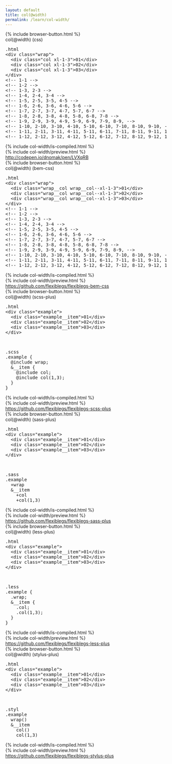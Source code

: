 ```yaml
---
layout: default
title: col(@width)
permalink: /learn/col-width/
---
```


<div id="css">
  <div class="dn-browser">
    <div class="dn-browser-header">
      {% include browser-button.html %}
      <div class="dn-style--title">col(<span>@width</span>) (css)</div>
      <a href="/" class="dn-logo"><img src="/img/flexiblegs-logo-white.png" alt=""></a>
    </div>
    <div class="dn-browser-body">
      <div class="dn-browser-body__pre">
        <pre class="is-not-compiled"><div class="dn-tag dn-tag--gray dn-tag--top dn-tag--button"><i class="fa fa-magic fa-lg"></i></div><div class="dn-tag dn-tag--gray dn-tag--bottom">.html</div><!--
          -->&lt;div class="wrap"&gt;<br/><!--
          -->  &lt;div class="col <span>xl-1-3</span>"&gt;01&lt;/div&gt;<br/><!--
          -->  &lt;div class="col <span>xl-1-3</span>"&gt;02&lt;/div&gt;<br/><!--
          -->  &lt;div class="col <span>xl-1-3</span>"&gt;03&lt;/div&gt;<br/><!--
          -->&lt;/div&gt;<!--
          --><div class="comment">&lt;!-- 1-1 --&gt;</div><!--
          --><div class="comment">&lt;!-- 1-2 --&gt;</div><!--
          --><div class="comment">&lt;!-- 1-3, 2-3 --&gt;</div><!--
          --><div class="comment">&lt;!-- 1-4, 2-4, 3-4 --&gt;</div><!--
          --><div class="comment">&lt;!-- 1-5, 2-5, 3-5, 4-5 --&gt;</div><!--
          --><div class="comment">&lt;!-- 1-6, 2-6, 3-6, 4-6, 5-6 --&gt;</div><!--
          --><div class="comment">&lt;!-- 1-7, 2-7, 3-7, 4-7, 5-7, 6-7 --&gt;</div><!--
          --><div class="comment">&lt;!-- 1-8, 2-8, 3-8, 4-8, 5-8, 6-8, 7-8 --&gt;</div><!--
          --><div class="comment">&lt;!-- 1-9, 2-9, 3-9, 4-9, 5-9, 6-9, 7-9, 8-9, --&gt;</div><!--
          --><div class="comment">&lt;!-- 1-10, 2-10, 3-10, 4-10, 5-10, 6-10, 7-10, 8-10, 9-10, --&gt;</div><!--
          --><div class="comment">&lt;!-- 1-11, 2-11, 3-11, 4-11, 5-11, 6-11, 7-11, 8-11, 9-11, 10-11, --&gt;</div><!--
          --><div class="comment">&lt;!-- 1-12, 2-12, 3-12, 4-12, 5-12, 6-12, 7-12, 8-12, 9-12, 10-12, 11-12, --&gt;</div><!--
        --></pre>
        {% include col-width/is-compiled.html %}
      </div>
      {% include col-width/preview.html %}
      <div class="dn-browser-footer">
        <div class="wrap xl-gutter-24 xl-outside-24 xl-center xl-auto">
          <div class="col">
            <a href="http://codepen.io/dnomak/pen/LVXqRB?editors=110" class="dn-button dn-button--link">http://codepen.io/dnomak/pen/LVXqRB</a>
          </div>
        </div>
      </div>
    </div>
  </div>
</div>

<div id="bem-css">
  <div class="dn-browser">
    <div class="dn-browser-header">
      {% include browser-button.html %}
      <div class="dn-style--title">col(<span>@width</span>) (bem-css)</div>
      <a href="/" class="dn-logo"><img src="/img/flexiblegs-logo-white.png" alt=""></a>
    </div>
    <div class="dn-browser-body">
      <div class="dn-browser-body__pre">
        <pre class="is-not-compiled"><div class="dn-tag dn-tag--gray dn-tag--top dn-tag--button"><i class="fa fa-magic fa-lg"></i></div><div class="dn-tag dn-tag--gray dn-tag--bottom">.html</div><!--
          -->&lt;div class="wrap"&gt;<br/><!--
          -->  &lt;div class="wrap__col <span>wrap__col--xl-1-3</span>"&gt;01&lt;/div&gt;<br/><!--
          -->  &lt;div class="wrap__col <span>wrap__col--xl-1-3</span>"&gt;02&lt;/div&gt;<br/><!--
          -->  &lt;div class="wrap__col <span>wrap__col--xl-1-3</span>"&gt;03&lt;/div&gt;<br/><!--
          -->&lt;/div&gt;<!--
          --><div class="comment">&lt;!-- 1-1 --&gt;</div><!--
          --><div class="comment">&lt;!-- 1-2 --&gt;</div><!--
          --><div class="comment">&lt;!-- 1-3, 2-3 --&gt;</div><!--
          --><div class="comment">&lt;!-- 1-4, 2-4, 3-4 --&gt;</div><!--
          --><div class="comment">&lt;!-- 1-5, 2-5, 3-5, 4-5 --&gt;</div><!--
          --><div class="comment">&lt;!-- 1-6, 2-6, 3-6, 4-6, 5-6 --&gt;</div><!--
          --><div class="comment">&lt;!-- 1-7, 2-7, 3-7, 4-7, 5-7, 6-7 --&gt;</div><!--
          --><div class="comment">&lt;!-- 1-8, 2-8, 3-8, 4-8, 5-8, 6-8, 7-8 --&gt;</div><!--
          --><div class="comment">&lt;!-- 1-9, 2-9, 3-9, 4-9, 5-9, 6-9, 7-9, 8-9, --&gt;</div><!--
          --><div class="comment">&lt;!-- 1-10, 2-10, 3-10, 4-10, 5-10, 6-10, 7-10, 8-10, 9-10, --&gt;</div><!--
          --><div class="comment">&lt;!-- 1-11, 2-11, 3-11, 4-11, 5-11, 6-11, 7-11, 8-11, 9-11, 10-11, --&gt;</div><!--
          --><div class="comment">&lt;!-- 1-12, 2-12, 3-12, 4-12, 5-12, 6-12, 7-12, 8-12, 9-12, 10-12, 11-12, --&gt;</div><!--
        --></pre>
        {% include col-width/is-compiled.html %}
      </div>
      {% include col-width/preview.html %}
      <div class="dn-browser-footer">
        <div class="wrap xl-gutter-24 xl-outside-24 xl-center xl-auto">
          <div class="col">
            <a href="https://github.com/flexiblegs/flexiblegs-bem-css" class="dn-button dn-button--link">https://github.com/flexiblegs/flexiblegs-bem-css</a>
          </div>
        </div>
      </div>
    </div>
  </div>
</div>

<div id="scss-plus">
  <div class="dn-browser">
    <div class="dn-browser-header">
      {% include browser-button.html %}
      <div class="dn-style--title">col(<span>@width</span>) (scss-plus)</div>
      <a href="/" class="dn-logo"><img src="/img/flexiblegs-logo-white.png" alt=""></a>
    </div>
    <div class="dn-browser-body">
      <div class="dn-browser-body__pre">
        <div class="wrap xl-top xl-gutter-24 xl-2 lg-1">
          <div class="col">
            <pre><div class="dn-tag dn-tag--gray dn-tag--bottom">.html</div><!--
              -->&lt;div class="example"&gt;<br/><!--
              -->  &lt;div class="example__item"&gt;01&lt;/div&gt;<br/><!--
              -->  &lt;div class="example__item"&gt;02&lt;/div&gt;<br/><!--
              -->  &lt;div class="example__item"&gt;03&lt;/div&gt;<br/><!--
              -->&lt;/div&gt;<!--
            --></pre>
            <br class="xl-hidden lg-not-hidden" />
          </div>
          <div class="col">
            <pre class="is-not-compiled"><div class="dn-tag dn-tag--gray dn-tag--top dn-tag--button"><i class="fa fa-magic fa-lg"></i></div><div class="dn-tag dn-tag--gray dn-tag--bottom">.scss</div><!--
              -->.example {<br/><!--
              -->  @include wrap;<br/><!--
              -->  &__item {<br/><!--
              -->    @include col;<br/><!--
              -->    @include <span>col(1,3)</span>;<br/><!--
              -->  }<br/><!--
              -->}<!--
            --></pre>
            {% include col-width/is-compiled.html %}
          </div>
        </div>
      </div>
      {% include col-width/preview.html %}
      <div class="dn-browser-footer">
        <div class="wrap xl-gutter-24 xl-outside-24 xl-center xl-auto">
          <div class="col">
            <a href="https://github.com/flexiblegs/flexiblegs-scss-plus" class="dn-button dn-button--link">https://github.com/flexiblegs/flexiblegs-scss-plus</a>
          </div>
        </div>
      </div>
    </div>
  </div>
</div>

<div id="sass-plus">
  <div class="dn-browser">
    <div class="dn-browser-header">
      {% include browser-button.html %}
      <div class="dn-style--title">col(<span>@width</span>) (sass-plus)</div>
      <a href="/" class="dn-logo"><img src="/img/flexiblegs-logo-white.png" alt=""></a>
    </div>
    <div class="dn-browser-body">
      <div class="dn-browser-body__pre">
        <div class="wrap xl-top xl-gutter-24 xl-2 lg-1">
          <div class="col">
            <pre><div class="dn-tag dn-tag--gray dn-tag--bottom">.html</div><!--
              -->&lt;div class="example"&gt;<br/><!--
              -->  &lt;div class="example__item"&gt;01&lt;/div&gt;<br/><!--
              -->  &lt;div class="example__item"&gt;02&lt;/div&gt;<br/><!--
              -->  &lt;div class="example__item"&gt;03&lt;/div&gt;<br/><!--
              -->&lt;/div&gt;<!--
            --></pre>
            <br class="xl-hidden lg-not-hidden" />
          </div>
          <div class="col">
            <pre class="is-not-compiled"><div class="dn-tag dn-tag--gray dn-tag--top dn-tag--button"><i class="fa fa-magic fa-lg"></i></div><div class="dn-tag dn-tag--gray dn-tag--bottom">.sass</div><!--
              -->.example<br/><!--
              -->  +wrap<br/><!--
              -->  &__item<br/><!--
              -->    +col<br/><!--
              -->    +<span>col(1,3)</span><!--
            --></pre>
            {% include col-width/is-compiled.html %}
          </div>
        </div>
      </div>
      {% include col-width/preview.html %}
      <div class="dn-browser-footer">
        <div class="wrap xl-gutter-24 xl-outside-24 xl-center xl-auto">
          <div class="col">
            <a href="https://github.com/flexiblegs/flexiblegs-sass-plus" class="dn-button dn-button--link">https://github.com/flexiblegs/flexiblegs-sass-plus</a>
          </div>
        </div>
      </div>
    </div>
  </div>
</div>

<div id="less-plus">
  <div class="dn-browser">
    <div class="dn-browser-header">
      {% include browser-button.html %}
      <div class="dn-style--title">col(<span>@width</span>) (less-plus)</div>
      <a href="/" class="dn-logo"><img src="/img/flexiblegs-logo-white.png" alt=""></a>
    </div>
    <div class="dn-browser-body">
      <div class="dn-browser-body__pre">
        <div class="wrap xl-top xl-gutter-24 xl-2 lg-1">
          <div class="col">
            <pre><div class="dn-tag dn-tag--gray dn-tag--bottom">.html</div><!--
              -->&lt;div class="example"&gt;<br/><!--
              -->  &lt;div class="example__item"&gt;01&lt;/div&gt;<br/><!--
              -->  &lt;div class="example__item"&gt;02&lt;/div&gt;<br/><!--
              -->  &lt;div class="example__item"&gt;03&lt;/div&gt;<br/><!--
              -->&lt;/div&gt;<!--
            --></pre>
            <br class="xl-hidden lg-not-hidden" />
          </div>
          <div class="col">
            <pre class="is-not-compiled"><div class="dn-tag dn-tag--gray dn-tag--top dn-tag--button"><i class="fa fa-magic fa-lg"></i></div><div class="dn-tag dn-tag--gray dn-tag--bottom">.less</div><!--
              -->.example {<br/><!--
              -->  .wrap;<br/><!--
              -->  &__item {<br/><!--
              -->    .col;<br/><!--
              -->    .<span>col(1,3)</span>;<br/><!--
              -->  }<br/><!--
              -->}<!--
            --></pre>
            {% include col-width/is-compiled.html %}
          </div>
        </div>
      </div>
      {% include col-width/preview.html %}
      <div class="dn-browser-footer">
        <div class="wrap xl-gutter-24 xl-outside-24 xl-center xl-auto">
          <div class="col">
            <a href="https://github.com/flexiblegs/flexiblegs-less-plus" class="dn-button dn-button--link">https://github.com/flexiblegs/flexiblegs-less-plus</a>
          </div>
        </div>
      </div>
    </div>
  </div>
</div>

<div id="stylus-plus">
  <div class="dn-browser">
    <div class="dn-browser-header">
      {% include browser-button.html %}
      <div class="dn-style--title">col(<span>@width</span>) (stylus-plus)</div>
      <a href="/" class="dn-logo"><img src="/img/flexiblegs-logo-white.png" alt=""></a>
    </div>
    <div class="dn-browser-body">
      <div class="dn-browser-body__pre">
        <div class="wrap xl-top xl-gutter-24 xl-2 lg-1">
          <div class="col">
            <pre><div class="dn-tag dn-tag--gray dn-tag--bottom">.html</div><!--
              -->&lt;div class="example"&gt;<br/><!--
              -->  &lt;div class="example__item"&gt;01&lt;/div&gt;<br/><!--
              -->  &lt;div class="example__item"&gt;02&lt;/div&gt;<br/><!--
              -->  &lt;div class="example__item"&gt;03&lt;/div&gt;<br/><!--
              -->&lt;/div&gt;<!--
            --></pre>
            <br class="xl-hidden lg-not-hidden" />
          </div>
          <div class="col">
            <pre class="is-not-compiled"><div class="dn-tag dn-tag--gray dn-tag--top dn-tag--button"><i class="fa fa-magic fa-lg"></i></div><div class="dn-tag dn-tag--gray dn-tag--bottom">.styl</div><!--
              -->.example<br/><!--
              -->  wrap()<br/><!--
              -->  &__item<br/><!--
              -->    col()<br/><!--
              -->    <span>col(1,3)</span><!--
            --></pre>
            {% include col-width/is-compiled.html %}
          </div>
        </div>
      </div>
      {% include col-width/preview.html %}
      <div class="dn-browser-footer">
        <div class="wrap xl-gutter-24 xl-outside-24 xl-center xl-auto">
          <div class="col">
            <a href="https://github.com/flexiblegs/flexiblegs-stylus-plus" class="dn-button dn-button--link">https://github.com/flexiblegs/flexiblegs-stylus-plus</a>
          </div>
        </div>
      </div>
    </div>
  </div>
</div>
